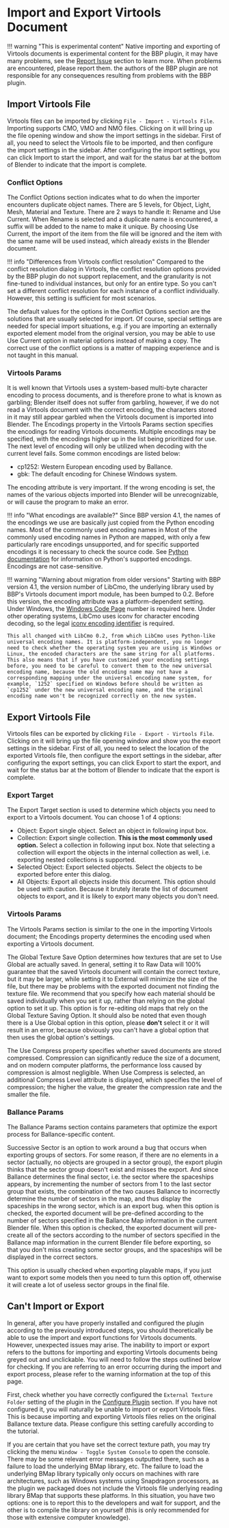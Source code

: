# Import and Export Virtools Document

!!! warning "This is experimental content"
    Native importing and exporting of Virtools documents is experimental content for the BBP plugin, it may have many problems, see the [Report Issue](./report-bugs.md) section to learn more. When problems are encountered, please report them. the authors of the BBP plugin are not responsible for any consequences resulting from problems with the BBP plugin.

## Import Virtools File

Virtools files can be imported by clicking `File - Import - Virtools File`. Importing supports CMO, VMO and NMO files. Clicking on it will bring up the file opening window and show the import settings in the sidebar. First of all, you need to select the Virtools file to be imported, and then configure the import settings in the sidebar. After configuring the import settings, you can click Import to start the import, and wait for the status bar at the bottom of Blender to indicate that the import is complete.

### Conflict Options

The Conflict Options section indicates what to do when the importer encounters duplicate object names. There are 5 levels, for Object, Light, Mesh, Material and Texture. There are 2 ways to handle it: Rename and Use Current. When Rename is selected and a duplicate name is encountered, a suffix will be added to the name to make it unique. By choosing Use Current, the import of the item from the file will be ignored and the item with the same name will be used instead, which already exists in the Blender document.

!!! info "Differences from Virtools conflict resolution"
    Compared to the conflict resolution dialog in Virtools, the conflict resolution options provided by the BBP plugin do not support replacement, and the granularity is not fine-tuned to individual instances, but only for an entire type. So you can't set a different conflict resolution for each instance of a conflict individually. However, this setting is sufficient for most scenarios.

The default values for the options in the Conflict Options section are the solutions that are usually selected for import. Of course, special settings are needed for special import situations, e.g. if you are importing an externally exported element model from the original version, you may be able to use Use Current option in material options instead of making a copy. The correct use of the conflict options is a matter of mapping experience and is not taught in this manual.

### Virtools Params

It is well known that Virtools uses a system-based multi-byte character encoding to process documents, and is therefore prone to what is known as garbling; Blender itself does not suffer from garbling, however, if we do not read a Virtools document with the correct encoding, the characters stored in it may still appear garbled when the Virtools document is imported into Blender. The Encodings property in the Virtools Params section specifies the encodings for reading Virtools documents. Multiple encodings may be specified, with the encodings higher up in the list being prioritized for use. The next level of encoding will only be utilized when decoding with the current level fails. Some common encodings are listed below:

* cp1252: Western European encoding used by Ballance.
* gbk: The default encoding for Chinese Windows system.

The encoding attribute is very important. If the wrong encoding is set, the names of the various objects imported into Blender will be unrecognizable, or will cause the program to make an error.

!!! info "What encodings are available?"
    Since BBP version 4.1, the names of the encodings we use are basically just copied from the Python encoding names. Most of the commonly used encoding names in Most of the commonly used encoding names in Python are mapped, with only a few particularly rare encodings unsupported, and for specific supported encodings it is necessary to check the source code. See [Python documentation](https://docs.python.org/3/library/codecs.html#standard-encodings) for information on Python's supported encodings. Encodings are not case-sensitive.

!!! warning "Warning about migration from older versions"
    Starting with BBP version 4.1, the version number of LibCmo, the underlying library used by BBP's Virtools document import module, has been bumped to 0.2. Before this version, the encoding attribute was a platform-dependent setting. Under Windows, the [Windows Code Page](https://learn.microsoft.com/en-us/windows/win32/intl/code-page-identifiers) number is required here. Under other operating systems, LibCmo uses iconv for character encoding decoding, so the legal [iconv encoding identifier](hhttps://www.gnu.org/software/libiconv/) is required.

    This all changed with LibCmo 0.2, from which LibCmo uses Python-like universal encoding names. It is platform-independent, you no longer need to check whether the operating system you are using is Windows or Linux, the encoded characters are the same string for all platforms. This also means that if you have customized your encoding settings before, you need to be careful to convert them to the new universal encoding name, because the old encoding name may not have a corresponding mapping under the universal encoding name system, for example, `1252` specified on Windows before should be written as `cp1252` under the new universal encoding name, and the original encoding name won't be recognized correctly on the new system.

## Export Virtools File

Virtools files can be exported by clicking `File - Export - Virtools File`. Clicking on it will bring up the file opening window and show you the export settings in the sidebar. First of all, you need to select the location of the exported Virtools file, then configure the export settings in the sidebar, after configuring the export settings, you can click Export to start the export, and wait for the status bar at the bottom of Blender to indicate that the export is complete.

### Export Target

The Export Target section is used to determine which objects you need to export to a Virtools document. You can choose 1 of 4 options:

* Object: Export single object. Select an object in following input box.
* Collection: Export single collection. **This is the most commonly used option.** Select a collection in following input box. Note that selecting a collection will export the objects in the internal collection as well, i.e. exporting nested collections is supported.
* Selected Object: Export selected objects. Select the objects to be exported before enter this dialog.
* All Objects: Export all objects inside this document. This option should be used with caution. Because it brutely iterate the list of document objects to export, and it is likely to export many objects you don't need.

### Virtools Params

The Virtools Params section is similar to the one in the importing Virtools document; the Encodings property determines the encoding used when exporting a Virtools document.

The Global Texture Save Option determines how textures that are set to Use Global are actually saved. In general, setting it to Raw Data will 100% guarantee that the saved Virtools document will contain the correct texture, but it may be larger, while setting it to External will minimize the size of the file, but there may be problems with the exported document not finding the texture file. We recommend that you specify how each material should be saved individually when you set it up, rather than relying on the global option to set it up. This option is for re-editing old maps that rely on the Global Texture Saving Option. It should also be noted that even though there is a Use Global option in this option, please **don't** select it or it will result in an error, because obviously you can't have a global option that then uses the global option's settings.

The Use Compress property specifies whether saved documents are stored compressed. Compression can significantly reduce the size of a document, and on modern computer platforms, the performance loss caused by compression is almost negligible. When Use Compress is selected, an additional Compress Level attribute is displayed, which specifies the level of compression; the higher the value, the greater the compression rate and the smaller the file.

### Ballance Params

The Ballance Params section contains parameters that optimize the export process for Ballance-specific content.

Successive Sector is an option to work around a bug that occurs when exporting groups of sectors. For some reason, if there are no elements in a sector (actually, no objects are grouped in a sector group), the export plugin thinks that the sector group doesn't exist and misses the export. And since Ballance determines the final sector, i.e. the sector where the spaceships appears, by incrementing the number of sectors from 1 to the last sector group that exists, the combination of the two causes Ballance to incorrectly determine the number of sectors in the map, and thus display the spaceships in the wrong sector, which is an export bug. when this option is checked, the exported document will be pre-defined according to the number of sectors specified in the Ballance Map information in the current Blender file. When this option is checked, the exported document will pre-create all of the sectors according to the number of sectors specified in the Ballance map information in the current Blender file before exporting, so that you don't miss creating some sector groups, and the spaceships will be displayed in the correct sectors.

This option is usually checked when exporting playable maps, if you just want to export some models then you need to turn this option off, otherwise it will create a lot of useless sector groups in the final file.

## Can't Import or Export

In general, after you have properly installed and configured the plugin according to the previously introduced steps, you should theoretically be able to use the import and export functions for Virtools documents. However, unexpected issues may arise. The inability to import or export refers to the buttons for importing and exporting Virtools documents being greyed out and unclickable. You will need to follow the steps outlined below for checking. If you are referring to an error occurring during the import and export process, please refer to the warning information at the top of this page.

First, check whether you have correctly configured the `External Texture Folder` setting of the plugin in the [Configure Plugin](configure-plugin.md) section. If you have not configured it, you will naturally be unable to import or export Virtools files. This is because importing and exporting Virtools files relies on the original Ballance texture data. Please configure this setting carefully according to the tutorial.

If you are certain that you have set the correct texture path, you may try clicking the menu `Window - Toggle System Console` to open the console. There may be some relevant error messages outputted there, such as a failure to load the underlying BMap library, etc. The failure to load the underlying BMap library typically only occurs on machines with rare architectures, such as Windows systems using Snapdragon processors, as the plugin we packaged does not include the Virtools file underlying reading library BMap that supports these platforms. In this situation, you have two options: one is to report this to the developers and wait for support, and the other is to compile the library on yourself (this is only recommended for those with extensive computer knowledge).
